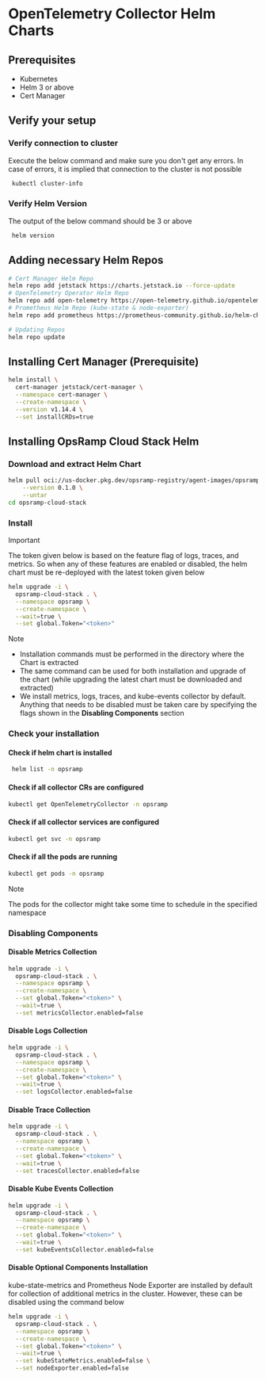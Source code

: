# OpenTelemetry Collector Helm Charts

## Prerequisites

- Kubernetes
- Helm 3 or above
- Cert Manager

## Verify your setup

### Verify connection to cluster

Execute the below command and make sure you don't get any errors. In case of errors, it is implied that connection to
the cluster is not possible

```bash
 kubectl cluster-info
```

### Verify Helm Version

The output of the below command should be 3 or above

```bash
 helm version
```

## Adding necessary Helm Repos

```bash
# Cert Manager Helm Repo
helm repo add jetstack https://charts.jetstack.io --force-update
# OpenTelemetry Operator Helm Repo
helm repo add open-telemetry https://open-telemetry.github.io/opentelemetry-helm-charts
# Prometheus Helm Repo (kube-state & node-exporter)
helm repo add prometheus https://prometheus-community.github.io/helm-charts

# Updating Repos
helm repo update
```

## Installing Cert Manager (Prerequisite)

```bash
helm install \
  cert-manager jetstack/cert-manager \
  --namespace cert-manager \
  --create-namespace \
  --version v1.14.4 \
  --set installCRDs=true
```

## Installing OpsRamp Cloud Stack Helm

### Download and extract Helm Chart

```bash
helm pull oci://us-docker.pkg.dev/opsramp-registry/agent-images/opsramp-cloud-stack \
    --version 0.1.0 \
    --untar
cd opsramp-cloud-stack
```

### Install

> [!IMPORTANT]  
> The token given below is based on the feature flag of logs, traces, and metrics. So when any of these features are
> enabled or disabled, the helm chart must be re-deployed with the latest token given below

```bash
helm upgrade -i \
  opsramp-cloud-stack . \
  --namespace opsramp \
  --create-namespace \
  --wait=true \
  --set global.Token="<token>"
```

> [!NOTE]
> * Installation commands must be performed in the directory where the Chart is extracted
> * The same command can be used for both installation and upgrade of the chart (while upgrading the latest chart must
    be downloaded and extracted)
> * We install metrics, logs, traces, and kube-events collector by default. Anything that needs to be disabled must be
    taken care by specifying the flags shown in the **Disabling Components** section

### Check your installation

#### Check if helm chart is installed

```bash
 helm list -n opsramp
```

#### Check if all collector CRs are configured

```bash
kubectl get OpenTelemetryCollector -n opsramp
```

#### Check if all collector services are configured

```bash
kubectl get svc -n opsramp
```

#### Check if all the pods are running

```bash
kubectl get pods -n opsramp
```

> [!NOTE]  
> The pods for the collector might take some time to schedule in the specified namespace

### Disabling Components

#### Disable Metrics Collection

```bash
helm upgrade -i \
  opsramp-cloud-stack . \
  --namespace opsramp \
  --create-namespace \
  --set global.Token="<token>" \
  --wait=true \
  --set metricsCollector.enabled=false
```

#### Disable Logs Collection

```bash
helm upgrade -i \
  opsramp-cloud-stack . \
  --namespace opsramp \
  --create-namespace \
  --set global.Token="<token>" \
  --wait=true \
  --set logsCollector.enabled=false
```

#### Disable Trace Collection

```bash
helm upgrade -i \
  opsramp-cloud-stack . \
  --namespace opsramp \
  --create-namespace \
  --set global.Token="<token>" \
  --wait=true \
  --set tracesCollector.enabled=false
```

#### Disable Kube Events Collection

```bash
helm upgrade -i \
  opsramp-cloud-stack . \
  --namespace opsramp \
  --create-namespace \
  --set global.Token="<token>" \
  --wait=true \
  --set kubeEventsCollector.enabled=false
```

#### Disable Optional Components Installation

kube-state-metrics and Prometheus Node Exporter are installed by default for collection of additional metrics in the
cluster. However, these can be disabled using the command below

```bash
helm upgrade -i \
  opsramp-cloud-stack . \
  --namespace opsramp \
  --create-namespace \
  --set global.Token="<token>" \
  --wait=true \
  --set kubeStateMetrics.enabled=false \
  --set nodeExporter.enabled=false
```


